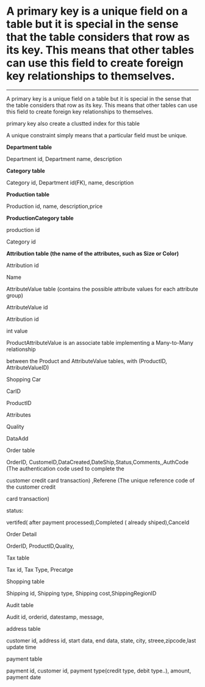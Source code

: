 # A primary key is a unique field on a table but it is special in the sense that the table considers that row as its key. This means that other tables can use this field to create foreign key relationships to themselves.

---

A primary key is a unique field on a table but it is special in the sense that the table considers that row as its key. This means that other tables can use this field to create foreign key relationships to themselves.

primary key also create a clustted index for this table

A unique constraint simply means that a particular field must be unique.

**Department table**

Department id, Department name, description

**Category table**

Category id, Department id(FK), name, description

**Production table**

Production id, name, description,price

**ProductionCategory table**

production id

Category id


**Attribution table (the name of the attributes, such as Size or Color)**

Attribution id

Name



AttributeValue table (contains the possible attribute values for each attribute group)

AttributeValue id

Attribution id

int value



ProductAttributeValue is an associate table implementing a Many-to-Many relationship

between the Product and AttributeValue tables, with (ProductID, AttributeValueID)



Shopping Car

CarID

ProductID

Attributes

Quality

DataAdd





Order table

OrderID, CustomeID,DataCreated,DateShip,Status,Comments,,AuthCode (The authentication code used to complete the

customer credit card transaction) ,Referene (The unique reference code of the customer credit

card transaction)



status:

vertifed( after payment processed),Completed ( already shiped),Canceld



Order Detail

OrderID, ProductID,Quality,



Tax table

Tax id, Tax Type, Precatge



Shopping table

Shipping id, Shipping type, Shipping cost,ShippingRegionID



Audit table

Audit id, orderid, datestamp, message,





address table

customer id, address id, start data, end data, state, city, streee,zipcode,last update time





payment table



payment id, customer id, payment type(credit type, debit type..), amount, payment date










